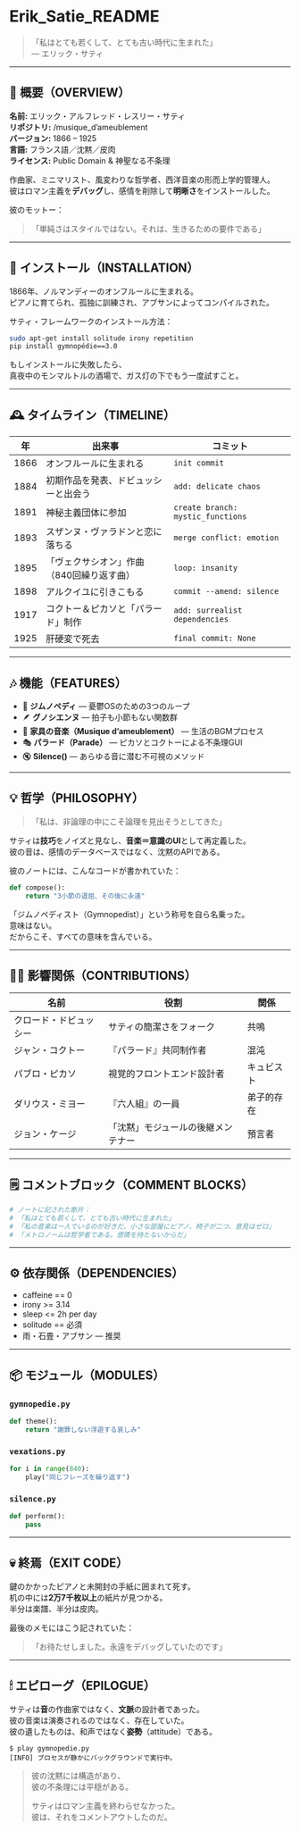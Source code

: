 # Erik_Satie_README
> 「私はとても若くして、とても古い時代に生まれた」  
> ― エリック・サティ

---

## 🎩 概要（OVERVIEW）

**名前:** エリック・アルフレッド・レスリー・サティ  
**リポジトリ:** /musique_d’ameublement  
**バージョン:** 1866 – 1925  
**言語:** フランス語／沈黙／皮肉  
**ライセンス:** Public Domain & 神聖なる不条理  

作曲家、ミニマリスト、風変わりな哲学者、西洋音楽の形而上学的管理人。  
彼はロマン主義を**デバッグ**し、感情を削除して**明晰さ**をインストールした。  

彼のモットー：  
> 「単純さはスタイルではない。それは、生きるための要件である」

---

## 🧬 インストール（INSTALLATION）

1866年、ノルマンディーのオンフルールに生まれる。  
ピアノに育てられ、孤独に訓練され、アブサンによってコンパイルされた。

サティ・フレームワークのインストール方法：

```bash
sudo apt-get install solitude irony repetition
pip install gymnopédie==3.0
```

もしインストールに失敗したら、  
真夜中のモンマルトルの酒場で、ガス灯の下でもう一度試すこと。

---

## 🕰 タイムライン（TIMELINE）

| 年 | 出来事 | コミット |
|----|---------|-----------|
| 1866 | オンフルールに生まれる | `init commit` |
| 1884 | 初期作品を発表、ドビュッシーと出会う | `add: delicate chaos` |
| 1891 | 神秘主義団体に参加 | `create branch: mystic_functions` |
| 1893 | スザンヌ・ヴァラドンと恋に落ちる | `merge conflict: emotion` |
| 1895 | 「ヴェクサシオン」作曲（840回繰り返す曲） | `loop: insanity` |
| 1898 | アルクイユに引きこもる | `commit --amend: silence` |
| 1917 | コクトー＆ピカソと「パラード」制作 | `add: surrealist dependencies` |
| 1925 | 肝硬変で死去 | `final commit: None` |

---

## 🎶 機能（FEATURES）

- 🎹 **ジムノペディ** — 憂鬱OSのための3つのループ  
- 🪶 **グノシエンヌ** — 拍子も小節もない関数群  
- 🧊 **家具の音楽（Musique d’ameublement）** — 生活のBGMプロセス  
- 🎭 **パラード（Parade）** — ピカソとコクトーによる不条理GUI  
- 🔇 **Silence()** — あらゆる音に潜む不可視のメソッド  

---

## 💡 哲学（PHILOSOPHY）

> 「私は、非論理の中にこそ論理を見出そうとしてきた」

サティは**技巧**をノイズと見なし、**音楽＝意識のUI**として再定義した。  
彼の音は、感情のデータベースではなく、沈黙のAPIである。

彼のノートには、こんなコードが書かれていた：

```python
def compose():
    return "3小節の退屈、その後に永遠"
```

「ジムノペディスト（Gymnopedist）」という称号を自ら名乗った。  
意味はない。  
だからこそ、すべての意味を含んでいる。

---

## 🧘‍♂️ 影響関係（CONTRIBUTIONS）

| 名前 | 役割 | 関係 |
|------|------|------|
| クロード・ドビュッシー | サティの簡潔さをフォーク | 共鳴 |
| ジャン・コクトー | 『パラード』共同制作者 | 混沌 |
| パブロ・ピカソ | 視覚的フロントエンド設計者 | キュビスト |
| ダリウス・ミヨー | 『六人組』の一員 | 弟子的存在 |
| ジョン・ケージ | 「沈黙」モジュールの後継メンテナー | 預言者 |

---

## 🗒 コメントブロック（COMMENT BLOCKS）

```python
# ノートに記された断片：
# 「私はとても若くして、とても古い時代に生まれた」
# 「私の音楽は一人でいるのが好きだ。小さな部屋にピアノ、椅子が二つ、意見はゼロ」
# 「メトロノームは哲学者である。感情を持たないからだ」
```

---

## ⚙️ 依存関係（DEPENDENCIES）

- caffeine == 0  
- irony >= 3.14  
- sleep <= 2h per day  
- solitude == 必須  
- 雨・石畳・アブサン — 推奨  

---

## 📦 モジュール（MODULES）

### `gymnopedie.py`
```python
def theme():
    return "謝罪しない浮遊する哀しみ"
```

### `vexations.py`
```python
for i in range(840):
    play("同じフレーズを繰り返す")
```

### `silence.py`
```python
def perform():
    pass
```

---

## 💀 終焉（EXIT CODE）

鍵のかかったピアノと未開封の手紙に囲まれて死す。  
机の中には**2万7千枚以上**の紙片が見つかる。  
半分は楽譜、半分は皮肉。  

最後のメモにはこう記されていた：  
> 「お待たせしました。永遠をデバッグしていたのです」

---

## 🕯 エピローグ（EPILOGUE）

サティは**音**の作曲家ではなく、**文脈**の設計者であった。  
彼の音楽は演奏されるのではなく、存在していた。  
彼の遺したものは、和声ではなく**姿勢**（attitude）である。  

```
$ play gymnopedie.py
[INFO] プロセスが静かにバックグラウンドで実行中。
```

> 彼の沈黙には構造があり、  
> 彼の不条理には平穏がある。  
>  
> サティはロマン主義を終わらせなかった。  
> 彼は、それをコメントアウトしたのだ。
